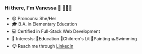 ### Hi there, I'm Vanessa 👋 👩🏼‍💻

- :smile: Pronouns: She/Her
- :mortar_board: B.A. in Elementary Education
- :computer: Certified in Full-Stack Web Development
- :blue_heart: Interests: :notebook:Education  :book:Children's Lit  :art:Painting  :swimmer:Swimming
- :mailbox_closed: Reach me through [LinkedIn](https://www.linkedin.com/in/vanessa-seals-nutt-67624810b/)
